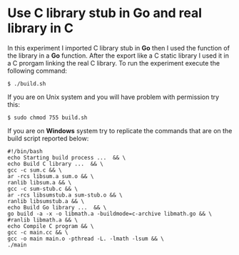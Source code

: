 # Use C library stub in Go and real library in C

In this experiment I imported C library stub in **Go** then I used the function of the library in a **Go** function. After the export like a C static library I used it in a C prorgam linking the real C library. To run the experiment execute the following command:

`$ ./build.sh`

If you are on Unix system and you will have problem with permission try this:

`$ sudo chmod 755 build.sh`

If you are on **Windows** system try to replicate the commands that are on the build script reported below:

```
#!/bin/bash          
echo Starting build process ...  && \
echo Build C library ...  && \
gcc -c sum.c && \
ar -rcs libsum.a sum.o && \
ranlib libsum.a && \
gcc -c sum-stub.c && \
ar -rcs libsumstub.a sum-stub.o && \
ranlib libsumstub.a && \
echo Build Go library ...  && \
go build -a -x -o libmath.a -buildmode=c-archive libmath.go && \
#ranlib libmath.a && \
echo Compile C program && \
gcc -c main.cc && \
gcc -o main main.o -pthread -L. -lmath -lsum && \
./main
```